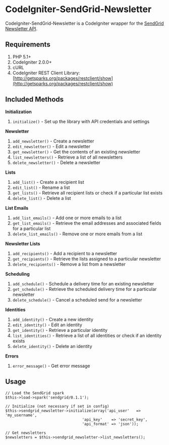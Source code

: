 # CodeIgniter-SendGrid-Newsletter

CodeIgniter-SendGrid-Newsletter is a CodeIgniter wrapper for the [SendGrid Newsletter API](http://docs.sendgrid.com/documentation/api/newsletter-Newsletter/).

## Requirements

1. PHP 5.1+
2. CodeIgniter 2.0.0+
3. cURL
4. CodeIgniter REST Client Library: [http://getsparks.org/packages/restclient/show](http://getsparks.org/packages/restclient/show)

## Included Methods

**Initialization**

1. `initialize()` - Set up the library with API credentials and settings

**Newsletter**

1. `add_newsletter()` - Create a newsletter
3. `edit_newsletter()` - Edit a newsletter
4. `get_newsletter()` - Get the contents of an existing newsletter
5. `list_newsletters()` - Retrieve a list of all newsletters
6. `delete_newsletter()` - Delete a newsletter

**Lists**

1. `add_list()` - Create a recipient list
2. `edit_list()` - Rename a list
3. `get_lists()` - Retrieve all recipient lists or check if a particular list exists
4. `delete_list()` - Delete a list

**List Emails**

1. `add_list_emails()` - Add one or more emails to a list
2. `get_list_emails()` - Retrieve the email addresses and associated fields for a particular list
3. `delete_list_emails()` - Remove one or more emails from a list

**Newsletter Lists**

1. `add_recipients()` - Add a recipient to a newsletter
2. `get_recipients()` - Retrieve the lists assigned to a particular newsletter
3. `delete_recipients()` - Remove a list from a newsletter

**Scheduling**

1. `add_schedule()` - Schedule a delivery time for an existing newsletter
2. `get_schedule()` - Retrieve the scheduled delivery time for a particular newsletter
3. `delete_schedule()` - Cancel a scheduled send for a newsletter

**Identities**

1. `add_identity()` - Create a new identity
2. `edit_identity()` - Edit an identity
3. `get_identity()` - Retrieve a particular identity
4. `list_identities()` - Retrieve a list of all identities or check if an identity exists
5. `delete_identity()` - Delete an identity

**Errors**

1. `error_message()` - Get error message

## Usage

	// Load the SendGrid spark
	$this->load->spark('sendgrid/0.1.1');

	// Initialize (not necessary if set in config)
	$this->sendgrid_newsletter->initialize(array('api_user'   => 'my_username',
	                                  'api_key'    => 'secret_key',
	                                  'api_format' => 'json'));

	// Get newsletters
	$newsletters = $this->sendgrid_newsletter->list_newsletters();

